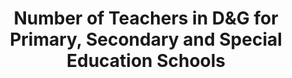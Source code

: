 ---
schema: default
title: Number of Teachers in D&G for Primary, Secondary and Special Education Schools
organization: Dumfries and Galloway Council
notes: >-
    
resources:
  - name: Number of Teachers in D&G for Primary, Secondary and Special Education Schools JSON
  - url: >-
      https://api.usmart.io/org/9762f781-5c04-4759-a70b-afc585af1d12/e3a7980c-334b-4cd4-af64-4968ca42f6e8/1/urql
  - format: JSON

  - name: Number of Teachers in D&G for Primary, Secondary and Special Education Schools CSV
  - url: >-
      https://data.usmart.io/org/9762f781-5c04-4759-a70b-afc585af1d12/resource?resourceGUID=8b7eb95e-97fd-406a-b7fd-15198f7fb498
  - format: CSV
license: OGL3
category:

  - Built environment

  - Children, Education, Schoolsmaintainer: Dumfries and Galloway Council
maintainer_email: someone@example.com
---